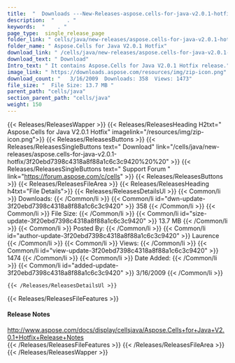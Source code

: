 ```yaml
---
title:  "  Downloads ---New-Releases-aspose.cells-for-java-v2.0.1-hotfix . " 
description:  "    . " 
keywords:  "    . " 
page_type:  single_release_page
folder_link: " cells/java/new-releases/aspose.cells-for-java-v2.0.1-hotfix/"
folder_name: " Aspose.Cells for Java V2.0.1 Hotfix"
download_link: " /cells/java/new-releases/aspose.cells-for-java-v2.0.1-hotfix/3f20ebd7398c4318a8f88a1c6c3c9420"
download_text: " Download"
Intro_text: " It contains Aspose.Cells for Java V2.0.1 Hotfix release."
image_link: " https://downloads.aspose.com/resources/img/zip-icon.png"
download_count: "   3/16/2009  Downloads: 358  Views: 1473"
file_size: "  File Size: 13.7 MB "
parent_path: "cells/java"
section_parent_path: "cells/java"
weight: 150 
---
```


{{< Releases/ReleasesWapper >}}
  {{< Releases/ReleasesHeading H2txt=" Aspose.Cells for Java V2.0.1 Hotfix" imagelink="/resources/img/zip-icon.png">}}
  {{< Releases/ReleasesButtons >}}
    {{< Releases/ReleasesSingleButtons text=" Download" link="/cells/java/new-releases/aspose.cells-for-java-v2.0.1-hotfix/3f20ebd7398c4318a8f88a1c6c3c9420%20%20" >}}
    {{< Releases/ReleasesSingleButtons text=" Support Forum " link="https://forum.aspose.com/c/cells" >}}
  {{< Releases/ReleasesButtons >}}
  {{< Releases/ReleasesFileArea >}}
    {{< Releases/ReleasesHeading h4txt="File Details">}}
    {{< Releases/ReleasesDetailsUl >}}
            {{< Common/li  >}} Downloads: {{< /Common/li >}} 
      {{< Common/li id="dwn-update-3f20ebd7398c4318a8f88a1c6c3c9420" >}} 358 {{< /Common/li >}} 
      {{< Common/li  >}} File Size: {{< /Common/li >}} 
      {{< Common/li id="size-update-3f20ebd7398c4318a8f88a1c6c3c9420" >}} 13.7 MB {{< /Common/li >}} 
      {{< Common/li  >}} Posted By: {{< /Common/li >}} 
      {{< Common/li id="author-update-3f20ebd7398c4318a8f88a1c6c3c9420" >}} Laurence {{< /Common/li >}} 
      {{< Common/li  >}} Views: {{< /Common/li >}} 
      {{< Common/li id="view-update-3f20ebd7398c4318a8f88a1c6c3c9420" >}} 1474 {{< /Common/li >}} 
      {{< Common/li  >}} Date Added: {{< /Common/li >}} 
      {{< Common/li id="added-update-3f20ebd7398c4318a8f88a1c6c3c9420" >}} 3/16/2009 {{< /Common/li >}} 

    {{< /Releases/ReleasesDetailsUl >}}

  {{< Releases/ReleasesFileFeatures >}}
      <h4>Release Notes</h4><div><a href="http://www.aspose.com/docs/display/cellsjava/Aspose.Cells+for+Java+V2.0.1+Hotfix+Release+Notes">http://www.aspose.com/docs/display/cellsjava/Aspose.Cells+for+Java+V2.0.1+Hotfix+Release+Notes</a></div>
  {{< /Releases/ReleasesFileFeatures >}}
 {{< /Releases/ReleasesFileArea >}}
{{< /Releases/ReleasesWapper >}}


